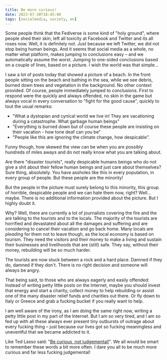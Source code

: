 ```yaml
---
title: Be more curious!
date: 2023-07-30T18:45:00
tags: [socialmedia, society, en]
---
```


Some people think that the Fediverse is some kind of "holy ground", where people shed their skin, left all toxicity at Facebook and Twitter and its all roses now. Well, it is definitely not. Just because we left Twitter, we did not stop being human beings. And it seems that social media as a whole, no matter what platform, makes jumping to conclusions easy – and we automatically assume the worst. Jumping to one-sided conclusions based on a couple of lines, based on a picture. I wish the world was that simple...

I saw a lot of posts today that showed a picture of a beach. In the front people sitting on the beach and bathing in the sea, while we see debris, burned down trees and vegetation in the background. No other context provided. Of course, people immediately jumped to conclusions. First to respond were the quickly and always offended, no skin in the game but always vocal in every conversation to "fight for the good cause", quickly to tout the usual remarks:

- "What a dystopian and cynical world we live in! They are vacationing during a catastrophe. What garbage human beings"
- "Everything is burned down but of course these people are insisting on their vacation - how tone deaf can you be"
- "People like this are ignoring the climate change, how despicable".

Funny though, how skewed the view can be when you are possibly hundreds of miles aways and do not really know what you are talking about.

Are there "disaster tourists", really despicable humans beings who do not give a shit about their fellow human beings and just care about themselves? Sure thing, absolutely. You have assholes like this in every population, in every group of people. But these people are the minority!

But the people in the picture must surely belong to this minority, this group of horrible, despicable people and we can hate them now, right? Well... maybe. There is no additional information provided about the picture. But I highly doubt it.

Why? Well, there are currently a lot of journalists covering the fire and the are talking to the tourists and to the locals. The majority of the tourists are horrified and devastated about all the damages and suffering and are considering to cancel their vacation and go back home. Many locals are *pleading* for them not to leave though, as the local economy is based on tourism. They need the visitors and their money to make a living and sustain their businesses and livelihoods that are (still) safe. They say, without their money, rebuilding will be so much harder.

The tourists are now stuck between a rock and a hard place. Damned if they do, damned if they don't. There is no right decision and someone will always be angry.

That being said, to those who are always eagerly and easily offended: Instead of writing petty little posts on the Internet, maybe you should invest that energy and start a charity, collect money to help rebuilding or assist one of the many disaster relief funds and charities out there. Or fly down to Italy or Greece and grab a fucking bucket if you really want to help. 

I am well aware of the irony, as I am doing the same right now, writing a petty little post in my part of the Internet. But I am so very tired, and I am so fed up with all these always ever present tiny outbursts of outrage about every fucking thing – just because our lives got so fucking meaningless and uneventful that we became addicted to it.

Like Ted Lasso said: "[Be curious, not judgemental!](https://www.youtube.com/watch?v=5x0PzUoJS-U)". We all would be smart to remember these words a bit more often. I dare you all to be much more curious and far less fucking judgemental!
